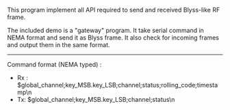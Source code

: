 This program implement all API required to send and received Blyss-like RF frame.

The included demo is a "gateway" program.
It take serial command in NEMA format and send it as Blyss frame.
It also check for incoming frames and output them in the same format.

---

Command format (NEMA typed) :
- Rx : $global_channel;key_MSB.key_LSB;channel;status;rolling_code;timestamp\n
- Tx: $global_channel;key_MSB.key_LSB;channel;status\n 